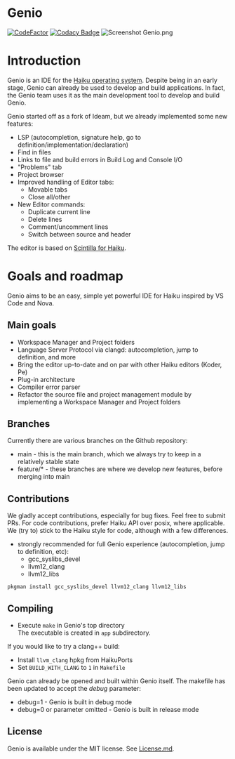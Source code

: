 Genio
================================================================================
[![CodeFactor](https://www.codefactor.io/repository/github/genio-the-haiku-ide/genio/badge)](https://www.codefactor.io/repository/github/genio-the-haiku-ide/genio)
[![Codacy Badge](https://app.codacy.com/project/badge/Grade/26f32bc4ecf2440d89c1932000405a4d)](https://app.codacy.com/gh/Genio-The-Haiku-IDE/Genio/dashboard?utm_source=gh&utm_medium=referral&utm_content=&utm_campaign=Badge_grade)
![Screenshot](https://github.com/nexus6-haiku/Genio/blob/main/data/screenshot/Genio-screenshot-1.0.png)
    Genio.png

# Introduction
Genio is an IDE for the [Haiku operating system](https://www.haiku-os.org).
Despite being in an early stage, Genio can already be used to develop and build applications.
In fact, the Genio team uses it as the main development tool to develop and build Genio.

Genio started off as a fork of Ideam, but we already implemented some new features:
* LSP (autocompletion, signature help, go to definition/implementation/declaration)
* Find in files
* Links to file and build errors in Build Log and Console I/O
* "Problems" tab
* Project browser
* Improved handling of Editor tabs:
  * Movable tabs
  * Close all/other
* New Editor commands:
  * Duplicate current line
  * Delete lines
  * Comment/uncomment lines
  * Switch between source and header

The editor is based on [Scintilla for Haiku](https://sourceforge.net/p/scintilla/haiku/ci/default/tree/).  

# Goals and roadmap
Genio aims to be an easy, simple yet powerful IDE for Haiku inspired by VS Code and Nova.

## Main goals
* Workspace Manager and Project folders
* Language Server Protocol via clangd: autocompletion, jump to definition, and more
* Bring the editor up-to-date and on par with other Haiku editors (Koder, Pe)
* Plug-in architecture
* Compiler error parser
* Refactor the source file and project management module by implementing a Workspace Manager and Project folders

## Branches
Currently there are various branches on the Github repository:
* main - this is the main branch, which we always try to keep in a relatively stable state
* feature/* - these branches are where we develop new features, before merging into main
	
## Contributions
We gladly accept contributions, especially for bug fixes. Feel free to submit PRs.
For code contributions, prefer Haiku API over posix, where applicable.
We (try to) stick to the Haiku style for code, although with a few differences.
 
* strongly recommended for full Genio experience (autocompletion, jump to definition, etc):
  * gcc_syslibs_devel
  * llvm12_clang
  * llvm12_libs

```
pkgman install gcc_syslibs_devel llvm12_clang llvm12_libs
```

## Compiling

* Execute `make` in Genio's top directory  
The executable is created in `app` subdirectory.  

If you would like to try a clang++ build:
* Install `llvm_clang` hpkg from HaikuPorts
* Set `BUILD_WITH_CLANG` to `1` in `Makefile`

Genio can already be opened and built within Genio itself.
The makefile has been updated to accept the *debug* parameter:

* debug=1 - Genio is built in debug mode
* debug=0 or parameter omitted - Genio is built in release mode

## License
Genio is available under the MIT license. See [License.md](License.md).
